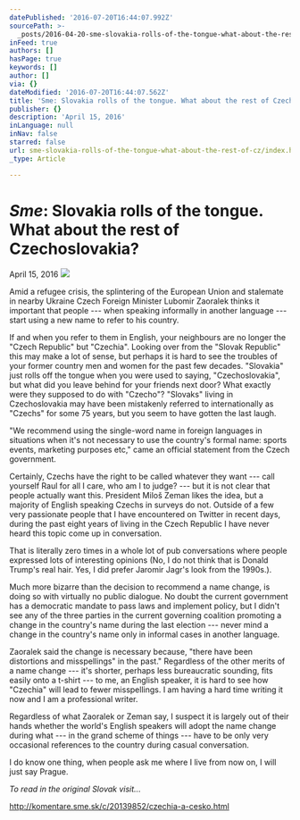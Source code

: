 ```yaml
---
datePublished: '2016-07-20T16:44:07.992Z'
sourcePath: >-
  _posts/2016-04-20-sme-slovakia-rolls-of-the-tongue-what-about-the-rest-of-cz.md
inFeed: true
authors: []
hasPage: true
keywords: []
author: []
via: {}
dateModified: '2016-07-20T16:44:07.562Z'
title: 'Sme: Slovakia rolls of the tongue. What about the rest of Czechoslovakia?'
publisher: {}
description: 'April 15, 2016'
inLanguage: null
inNav: false
starred: false
url: sme-slovakia-rolls-of-the-tongue-what-about-the-rest-of-cz/index.html
_type: Article

---
```

# _**Sme**_**: Slovakia rolls of the tongue. What about the rest of Czechoslovakia?**

April 15, 2016
![](https://the-grid-user-content.s3-us-west-2.amazonaws.com/8c2222ca-bbdc-4e0e-8f3b-c4e9dcde0aa6.jpg)

Amid a refugee crisis, the splintering of the European Union and stalemate in nearby Ukraine Czech Foreign Minister Lubomir Zaoralek thinks it important that people --- when speaking informally in another language --- start using a new name to refer to his country.

If and when you refer to them in English, your neighbours are no longer the "Czech Republic" but "Czechia". Looking over from the "Slovak Republic" this may make a lot of sense, but perhaps it is hard to see the troubles of your former country men and women for the past few decades. "Slovakia" just rolls off the tongue when you were used to saying, "Czechoslovakia", but what did you leave behind for your friends next door? What exactly were they supposed to do with "Czecho"? "Slovaks" living in Czechoslovakia may have been mistakenly referred to internationally as "Czechs" for some 75 years, but you seem to have gotten the last laugh.

"We recommend using the single-word name in foreign languages in situations when it's not necessary to use the country's formal name: sports events, marketing purposes etc," came an official statement from the Czech government.

Certainly, Czechs have the right to be called whatever they want --- call yourself Raul for all I care, who am I to judge? --- but it is not clear that people actually want this. President Miloš Zeman likes the idea, but a majority of English speaking Czechs in surveys do not. Outside of a few very passionate people that I have encountered on Twitter in recent days, during the past eight years of living in the Czech Republic I have never heard this topic come up in conversation.

That is literally zero times in a whole lot of pub conversations where people expressed lots of interesting opinions (No, I do not think that is Donald Trump's real hair. Yes, I did prefer Jaromir Jagr's look from the 1990s.).

Much more bizarre than the decision to recommend a name change, is doing so with virtually no public dialogue. No doubt the current government has a democratic mandate to pass laws and implement policy, but I didn't see any of the three parties in the current governing coalition promoting a change in the country's name during the last election --- never mind a change in the country's name only in informal cases in another language.

Zaoralek said the change is necessary because, "there have been distortions and misspellings" in the past." Regardless of the other merits of a name change --- it's shorter, perhaps less bureaucratic sounding, fits easily onto a t-shirt --- to me, an English speaker, it is hard to see how "Czechia" will lead to fewer misspellings. I am having a hard time writing it now and I am a professional writer.

Regardless of what Zaoralek or Zeman say, I suspect it is largely out of their hands whether the world's English speakers will adopt the name change during what --- in the grand scheme of things --- have to be only very occasional references to the country during casual conversation.

I do know one thing, when people ask me where I live from now on, I will just say Prague.

_To read in the original Slovak visit..._

http://komentare.sme.sk/c/20139852/czechia-a-cesko.html